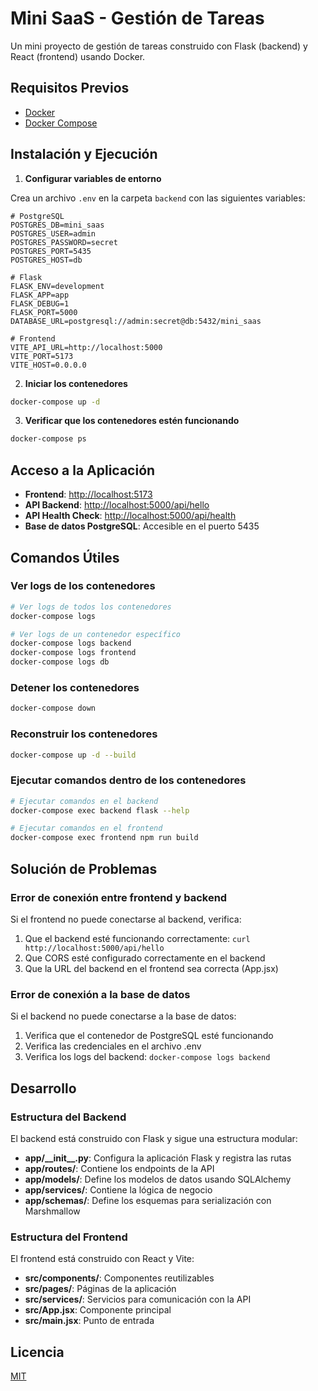 # Mini SaaS - Gestión de Tareas

Un mini proyecto de gestión de tareas construido con Flask (backend) y React (frontend) usando Docker.

## Requisitos Previos

- [Docker](https://www.docker.com/get-started)
- [Docker Compose](https://docs.docker.com/compose/install/)

## Instalación y Ejecución

1. **Configurar variables de entorno**

Crea un archivo `.env` en la carpeta `backend` con las siguientes variables:

```
# PostgreSQL
POSTGRES_DB=mini_saas
POSTGRES_USER=admin
POSTGRES_PASSWORD=secret
POSTGRES_PORT=5435
POSTGRES_HOST=db

# Flask
FLASK_ENV=development
FLASK_APP=app
FLASK_DEBUG=1
FLASK_PORT=5000
DATABASE_URL=postgresql://admin:secret@db:5432/mini_saas

# Frontend
VITE_API_URL=http://localhost:5000
VITE_PORT=5173
VITE_HOST=0.0.0.0
```

2. **Iniciar los contenedores**

```bash
docker-compose up -d
```

3. **Verificar que los contenedores estén funcionando**

```bash
docker-compose ps
```

## Acceso a la Aplicación

- **Frontend**: [http://localhost:5173](http://localhost:5173)
- **API Backend**: [http://localhost:5000/api/hello](http://localhost:5000/api/hello)
- **API Health Check**: [http://localhost:5000/api/health](http://localhost:5000/api/health)
- **Base de datos PostgreSQL**: Accesible en el puerto 5435

## Comandos Útiles

### Ver logs de los contenedores

```bash
# Ver logs de todos los contenedores
docker-compose logs

# Ver logs de un contenedor específico
docker-compose logs backend
docker-compose logs frontend
docker-compose logs db
```

### Detener los contenedores

```bash
docker-compose down
```

### Reconstruir los contenedores

```bash
docker-compose up -d --build
```

### Ejecutar comandos dentro de los contenedores

```bash
# Ejecutar comandos en el backend
docker-compose exec backend flask --help

# Ejecutar comandos en el frontend
docker-compose exec frontend npm run build
```

## Solución de Problemas

### Error de conexión entre frontend y backend

Si el frontend no puede conectarse al backend, verifica:

1. Que el backend esté funcionando correctamente: `curl http://localhost:5000/api/hello`
2. Que CORS esté configurado correctamente en el backend
3. Que la URL del backend en el frontend sea correcta (App.jsx)

### Error de conexión a la base de datos

Si el backend no puede conectarse a la base de datos:

1. Verifica que el contenedor de PostgreSQL esté funcionando
2. Verifica las credenciales en el archivo .env
3. Verifica los logs del backend: `docker-compose logs backend`

## Desarrollo

### Estructura del Backend

El backend está construido con Flask y sigue una estructura modular:

- **app/\_\_init\_\_.py**: Configura la aplicación Flask y registra las rutas
- **app/routes/**: Contiene los endpoints de la API
- **app/models/**: Define los modelos de datos usando SQLAlchemy
- **app/services/**: Contiene la lógica de negocio
- **app/schemas/**: Define los esquemas para serialización con Marshmallow

### Estructura del Frontend

El frontend está construido con React y Vite:

- **src/components/**: Componentes reutilizables
- **src/pages/**: Páginas de la aplicación
- **src/services/**: Servicios para comunicación con la API
- **src/App.jsx**: Componente principal
- **src/main.jsx**: Punto de entrada

## Licencia

[MIT](LICENSE)
